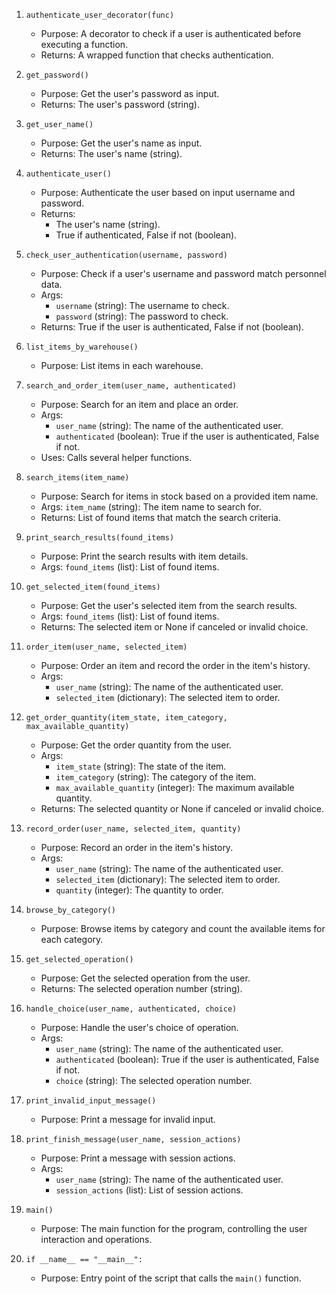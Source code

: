 

1. `authenticate_user_decorator(func)`
   - Purpose: A decorator to check if a user is authenticated before executing a function.
   - Returns: A wrapped function that checks authentication.

2. `get_password()`
   - Purpose: Get the user's password as input.
   - Returns: The user's password (string).

3. `get_user_name()`
   - Purpose: Get the user's name as input.
   - Returns: The user's name (string).

4. `authenticate_user()`
   - Purpose: Authenticate the user based on input username and password.
   - Returns:
     - The user's name (string).
     - True if authenticated, False if not (boolean).

5. `check_user_authentication(username, password)`
   - Purpose: Check if a user's username and password match personnel data.
   - Args:
     - `username` (string): The username to check.
     - `password` (string): The password to check.
   - Returns: True if the user is authenticated, False if not (boolean).

6. `list_items_by_warehouse()`
   - Purpose: List items in each warehouse.

7. `search_and_order_item(user_name, authenticated)`
   - Purpose: Search for an item and place an order.
   - Args:
     - `user_name` (string): The name of the authenticated user.
     - `authenticated` (boolean): True if the user is authenticated, False if not.
   - Uses: Calls several helper functions.

8. `search_items(item_name)`
   - Purpose: Search for items in stock based on a provided item name.
   - Args: `item_name` (string): The item name to search for.
   - Returns: List of found items that match the search criteria.

9. `print_search_results(found_items)`
   - Purpose: Print the search results with item details.
   - Args: `found_items` (list): List of found items.

10. `get_selected_item(found_items)`
    - Purpose: Get the user's selected item from the search results.
    - Args: `found_items` (list): List of found items.
    - Returns: The selected item or None if canceled or invalid choice.

11. `order_item(user_name, selected_item)`
    - Purpose: Order an item and record the order in the item's history.
    - Args:
      - `user_name` (string): The name of the authenticated user.
      - `selected_item` (dictionary): The selected item to order.

12. `get_order_quantity(item_state, item_category, max_available_quantity)`
    - Purpose: Get the order quantity from the user.
    - Args:
      - `item_state` (string): The state of the item.
      - `item_category` (string): The category of the item.
      - `max_available_quantity` (integer): The maximum available quantity.
    - Returns: The selected quantity or None if canceled or invalid choice.

13. `record_order(user_name, selected_item, quantity)`
    - Purpose: Record an order in the item's history.
    - Args:
      - `user_name` (string): The name of the authenticated user.
      - `selected_item` (dictionary): The selected item to order.
      - `quantity` (integer): The quantity to order.

14. `browse_by_category()`
    - Purpose: Browse items by category and count the available items for each category.

15. `get_selected_operation()`
    - Purpose: Get the selected operation from the user.
    - Returns: The selected operation number (string).

16. `handle_choice(user_name, authenticated, choice)`
    - Purpose: Handle the user's choice of operation.
    - Args:
      - `user_name` (string): The name of the authenticated user.
      - `authenticated` (boolean): True if the user is authenticated, False if not.
      - `choice` (string): The selected operation number.

17. `print_invalid_input_message()`
    - Purpose: Print a message for invalid input.

18. `print_finish_message(user_name, session_actions)`
    - Purpose: Print a message with session actions.
    - Args:
      - `user_name` (string): The name of the authenticated user.
      - `session_actions` (list): List of session actions.

19. `main()`
    - Purpose: The main function for the program, controlling the user interaction and operations.

20. `if __name__ == "__main__":`
    - Purpose: Entry point of the script that calls the `main()` function.


